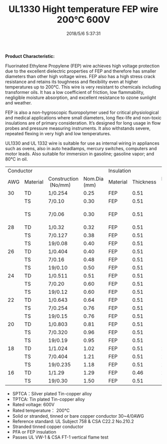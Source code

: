 ﻿---
layout: post 
title: UL1330 Hight temperature FEP wire 200°C 600V
tags: hookup-wire, fep
categories: wire-cable
overview: FEP Fluorinated Ethylene Propylene Wire, Single Conductor
series: HN10
part_number: 10-1330-0
thumb_img: 
image: static/202105/10-20210603.jpg
date: 2018/5/6 5:37:31
permalink: /wire-cable/ul1330-hight-temperature-hookup-wire-200degc-600v.html
---


__Product Characteristic:__

Fluorinated Ethylene Propylene (FEP) wire achieves high voltage protection due to the excellent dielectric properties of FEP and therefore has smaller diameters than other high voltage wires.  FEP also has a high stress crack resistance and retains its toughness and flexibility even at higher temperatures up to 200°C.  This wire is very resistant to chemicals including transformer oils.  It has a low coefficient of friction, low flammability, negligible moisture absorption, and excellent resistance to ozone sunlight and weather.

FEP is also a non-hygroscopic fluoropolymer used for critical physiological and medical applications where small diameters, long flex-life and non-toxic insulations are of primary consideration. It’s designed for long usage in flow probes and pressure measuring instruments. It also withstands severe, repeated flexing in very high and low temperatures.

UL1330 and UL 1332 wire is suitable for use as internal wiring in appliances such as ovens, also in auto headlamps, mercury switches, computers and motor leads. Also suitable for immersion in gasoline; gasoline vapor; and 80°C in oil.

<div class="table-responsive">
	<table class="table table-bordered table-hover table-condensed">
		<tbody>
			<tr>
				<td colspan="4">
					Conductor
				</td>
				<td colspan="3">
					Insulation
				</td>
			</tr>
			<tr>
				<td>
					AWG<br />
				</td>
				<td>
					Material<br />
				</td>
				<td>
					Construction
 (No/mm)
				</td>
				<td>
					Nom.Dia
(mm)
				</td>
				<td>
					Material<br />
				</td>
				<td>
					Thickness<br />
				</td>
				<td>
					Nom.Dia<br />
(mm)
				</td>
			</tr>
			<tr>
				<td>
					30
				</td>
				<td>
					TD
				</td>
				<td>
					1/0.254
				</td>
				<td>
					0.25
				</td>
				<td>
					FEP
				</td>
				<td>
					0.51
				</td>
				<td>
					1.27
				</td>
			</tr>
			<tr>
				<td>
				</td>
				<td>
					TS
				</td>
				<td>
					7/0.10
				</td>
				<td>
					0.30
				</td>
				<td>
					FEP
				</td>
				<td>
					0.51
				</td>
				<td>
					1.32
				</td>
			</tr>
			<tr>
				<td>
				</td>
				<td>
					TS
				</td>
				<td>
					<p>
						7/0.06
					</p>
				</td>
				<td>
					0.30
				</td>
				<td>
					FEP
				</td>
				<td>
					0.51
				</td>
				<td>
					1.32
				</td>
			</tr>
			<tr>
				<td>
					28
				</td>
				<td>
					TD
				</td>
				<td>
					1/0.32
				</td>
				<td>
					0.32
				</td>
				<td>
					FEP
				</td>
				<td>
					0.51
				</td>
				<td>
					1.34
				</td>
			</tr>
			<tr>
				<td>
				</td>
				<td>
					TS
				</td>
				<td>
					7/0.127
				</td>
				<td>
					0.38
				</td>
				<td>
					FEP
				</td>
				<td>
					0.51
				</td>
				<td>
					1.40
				</td>
			</tr>
			<tr>
				<td>
				</td>
				<td>
					TS
				</td>
				<td>
					19/0.08
				</td>
				<td>
					0.40
				</td>
				<td>
					FEP
				</td>
				<td>
					0.51
				</td>
				<td>
					1.42
				</td>
			</tr>
			<tr>
				<td>
					26
				</td>
				<td>
					TD
				</td>
				<td>
					1/0.404
				</td>
				<td>
					0.40
				</td>
				<td>
					FEP
				</td>
				<td>
					0.51
				</td>
				<td>
					1.42
				</td>
			</tr>
			<tr>
				<td>
				</td>
				<td>
					TS
				</td>
				<td>
					7/0.16
				</td>
				<td>
					0.48
				</td>
				<td>
					FEP
				</td>
				<td>
					0.51
				</td>
				<td>
					1.50
				</td>
			</tr>
			<tr>
				<td>
				</td>
				<td>
					TS
				</td>
				<td>
					19/0.10
				</td>
				<td>
					0.50
				</td>
				<td>
					FEP
				</td>
				<td>
					0.51
				</td>
				<td>
					1.52
				</td>
			</tr>
			<tr>
				<td>
					24
				</td>
				<td>
					TD
				</td>
				<td>
					1/0.511
				</td>
				<td>
					0.51
				</td>
				<td>
					FEP
				</td>
				<td>
					0.51
				</td>
				<td>
					1.53
				</td>
			</tr>
			<tr>
				<td>
				</td>
				<td>
					TS
				</td>
				<td>
					7/0.20
				</td>
				<td>
					0.60
				</td>
				<td>
					FEP
				</td>
				<td>
					0.51
				</td>
				<td>
					1.62
				</td>
			</tr>
			<tr>
				<td>
				</td>
				<td>
					TS
				</td>
				<td>
					19/0.12
				</td>
				<td>
					0.60
				</td>
				<td>
					FEP
				</td>
				<td>
					0.51
				</td>
				<td>
					1.62
				</td>
			</tr>
			<tr>
				<td>
					22
				</td>
				<td>
					TD
				</td>
				<td>
					1/0.643
				</td>
				<td>
					0.64
				</td>
				<td>
					FEP
				</td>
				<td>
					0.51
				</td>
				<td>
					1.66
				</td>
			</tr>
			<tr>
				<td>
				</td>
				<td>
					TS
				</td>
				<td>
					7/0.254
				</td>
				<td>
					0.76
				</td>
				<td>
					FEP
				</td>
				<td>
					0.51
				</td>
				<td>
					1.78
				</td>
			</tr>
			<tr>
				<td>
				</td>
				<td>
					TS
				</td>
				<td>
					19/0.15
				</td>
				<td>
					0.76
				</td>
				<td>
					FEP
				</td>
				<td>
					0.51
				</td>
				<td>
					1.78
				</td>
			</tr>
			<tr>
				<td>
					20
				</td>
				<td>
					TD
				</td>
				<td>
					1/0.803
				</td>
				<td>
					0.81
				</td>
				<td>
					FEP
				</td>
				<td>
					0.51
				</td>
				<td>
					1.83
				</td>
			</tr>
			<tr>
				<td>
				</td>
				<td>
					TS
				</td>
				<td>
					7/0.320
				</td>
				<td>
					0.96
				</td>
				<td>
					FEP
				</td>
				<td>
					0.51
				</td>
				<td>
					1.98
				</td>
			</tr>
			<tr>
				<td>
				</td>
				<td>
					TS
				</td>
				<td>
					19/0.19
				</td>
				<td>
					0.95
				</td>
				<td>
					FEP
				</td>
				<td>
					0.51
				</td>
				<td>
					1.98
				</td>
			</tr>
			<tr>
				<td>
					18
				</td>
				<td>
					TD
				</td>
				<td>
					1/1.024
				</td>
				<td>
					1.02
				</td>
				<td>
					FEP
				</td>
				<td>
					0.51
				</td>
				<td>
					2.04
				</td>
			</tr>
			<tr>
				<td>
				</td>
				<td>
					TS
				</td>
				<td>
					7/0.404
				</td>
				<td>
					1.21
				</td>
				<td>
					FEP
				</td>
				<td>
					0.51
				</td>
				<td>
					2.23
				</td>
			</tr>
			<tr>
				<td>
				</td>
				<td>
					TS
				</td>
				<td>
					19/0.235
				</td>
				<td>
					1.18
				</td>
				<td>
					FEP
				</td>
				<td>
					0.51
				</td>
				<td>
					2.23
				</td>
			</tr>
			<tr>
				<td>
					16
				</td>
				<td>
					TD
				</td>
				<td>
					1/1.29
				</td>
				<td>
					1.29
				</td>
				<td>
					FEP
				</td>
				<td>
					0.46
				</td>
				<td>
					2.31
				</td>
			</tr>
			<tr>
				<td>
				</td>
				<td>
					TS
				</td>
				<td>
					19/0.30
				</td>
				<td>
					1.50
				</td>
				<td>
					FEP
				</td>
				<td>
					0.51
				</td>
				<td>
					2.52
				</td>
			</tr>
		</tbody>
	</table>
</div>


* SPTCA：Silver plated Tin-copper alloy <br />
* TPTCA: Tin plated Tin-copper alloy
* Rated voltage: 600V<br />
* Rated temperature： 200℃<br />
* Solid or stranded, tinned or bare copper conductor 30~4/0AWG <br />
* Reference standard: UL Subject 758 & CSA C22.2 No.210.2<br />
* Stranded tinned copper conductor<br />
* PFA or FEP insulation<br />
* Passes UL VW-1 & CSA FT-1 vertical flame test
